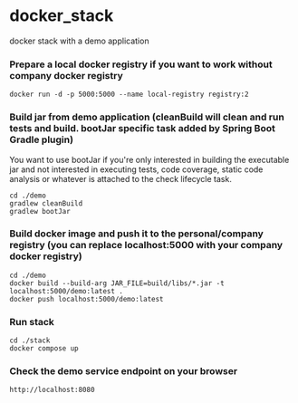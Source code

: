 # docker_stack
docker stack with a demo application

### Prepare a local docker registry if you want to work without company docker registry
```console
docker run -d -p 5000:5000 --name local-registry registry:2
```

### Build jar from demo application (cleanBuild will clean and run tests and build. bootJar specific task added by Spring Boot Gradle plugin)
You want to use bootJar if you're only interested in building the executable jar and not interested in executing tests, code coverage, static code analysis or whatever is attached to the check lifecycle task.
```console
cd ./demo
gradlew cleanBuild
gradlew bootJar
```

### Build docker image and push it to the personal/company registry (you can replace localhost:5000 with your company docker registry)
```console
cd ./demo
docker build --build-arg JAR_FILE=build/libs/*.jar -t localhost:5000/demo:latest .
docker push localhost:5000/demo:latest
```

### Run stack
```console
cd ./stack
docker compose up
```

### Check the demo service endpoint on your browser
```console
http://localhost:8080
```
